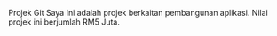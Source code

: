 ﻿Projek Git Saya
Ini adalah projek berkaitan pembangunan aplikasi. Nilai projek ini berjumlah RM5 Juta.
